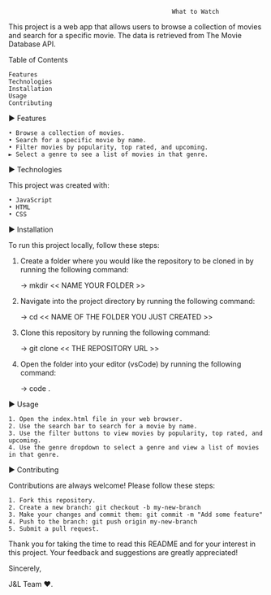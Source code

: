                                                  What to Watch

  This project is a web app that allows users to browse a collection of movies and search for a specific movie. The data is retrieved from The Movie Database API.

Table of Contents

    Features
    Technologies
    Installation
    Usage
    Contributing
    

 ► Features
 
    • Browse a collection of movies.
    • Search for a specific movie by name.
    • Filter movies by popularity, top rated, and upcoming.
    ► Select a genre to see a list of movies in that genre.

► Technologies

This project was created with:

    • JavaScript
    • HTML
    • CSS

► Installation

To run this project locally, follow these steps:

 1. Create a folder where you would like the repository to be cloned in by running the following command:
 
    → mkdir << NAME YOUR FOLDER >>
    
 2. Navigate into the project directory by running the following command: 
 
    → cd << NAME OF THE FOLDER YOU JUST CREATED >>
 
 3. Clone this repository by running the following command:

    → git clone << THE REPOSITORY URL >>

 4. Open the folder into your editor (vsCode) by running the following command:
    
    → code .

► Usage

    1. Open the index.html file in your web browser.
    2. Use the search bar to search for a movie by name.
    3. Use the filter buttons to view movies by popularity, top rated, and upcoming.
    4. Use the genre dropdown to select a genre and view a list of movies in that genre.
   

► Contributing

Contributions are always welcome! Please follow these steps:

    1. Fork this repository.
    2. Create a new branch: git checkout -b my-new-branch
    3. Make your changes and commit them: git commit -m "Add some feature"
    4. Push to the branch: git push origin my-new-branch
    5. Submit a pull request.
   
   
Thank you for taking the time to read this README and for your interest in this project. Your feedback and suggestions are greatly appreciated! 
   

Sincerely, 

 J&L Team ♥.  
